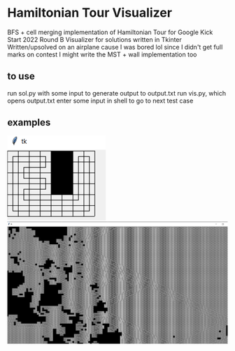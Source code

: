# Hamiltonian Tour Visualizer
BFS + cell merging implementation of Hamiltonian Tour for Google Kick Start 2022 Round B
Visualizer for solutions written in Tkinter
Written/upsolved on an airplane cause I was bored lol since I didn't get full marks on contest
I might write the MST + wall implementation too

## to use
run sol.py with some input to generate output to output.txt
run vis.py, which opens output.txt
enter some input in shell to go to next test case

## examples
![ex1](https://raw.githubusercontent.com/patrickzbhe/hamiltonian-tour-kickstart/master/simple_example.png)
![ex2](https://raw.githubusercontent.com/patrickzbhe/hamiltonian-tour-kickstart/master/example.png)
